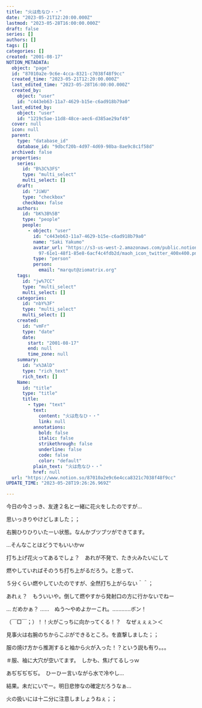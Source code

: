 ```yaml
---
title: "火は危なひ・・"
date: "2023-05-21T12:20:00.000Z"
lastmod: "2023-05-28T16:00:00.000Z"
draft: false
series: []
authors: []
tags: []
categories: []
created: "2001-08-17"
NOTION_METADATA:
  object: "page"
  id: "87010a2e-9c6e-4cca-8321-c7038f48f9cc"
  created_time: "2023-05-21T12:20:00.000Z"
  last_edited_time: "2023-05-28T16:00:00.000Z"
  created_by:
    object: "user"
    id: "c443eb63-11a7-4629-b15e-c6ad918b79a0"
  last_edited_by:
    object: "user"
    id: "1219c5ae-11d8-48ce-aec6-d385ae29af49"
  cover: null
  icon: null
  parent:
    type: "database_id"
    database_id: "9dbcf20b-4d97-4d69-98ba-8ae9c8c1f58d"
  archived: false
  properties:
    series:
      id: "B%3C%3FS"
      type: "multi_select"
      multi_select: []
    draft:
      id: "JiWU"
      type: "checkbox"
      checkbox: false
    authors:
      id: "bK%3B%5B"
      type: "people"
      people:
        - object: "user"
          id: "c443eb63-11a7-4629-b15e-c6ad918b79a0"
          name: "Saki Yakumo"
          avatar_url: "https://s3-us-west-2.amazonaws.com/public.notion-static.com/3ad1c4\
            97-61e1-48f1-85e8-6acf4c4fdb2d/maoh_icon_twitter_400x400.png"
          type: "person"
          person:
            email: "marqut@ziomatrix.org"
    tags:
      id: "jw%7CC"
      type: "multi_select"
      multi_select: []
    categories:
      id: "nbY%3F"
      type: "multi_select"
      multi_select: []
    created:
      id: "vmFr"
      type: "date"
      date:
        start: "2001-08-17"
        end: null
        time_zone: null
    summary:
      id: "x%3AlD"
      type: "rich_text"
      rich_text: []
    Name:
      id: "title"
      type: "title"
      title:
        - type: "text"
          text:
            content: "火は危なひ・・"
            link: null
          annotations:
            bold: false
            italic: false
            strikethrough: false
            underline: false
            code: false
            color: "default"
          plain_text: "火は危なひ・・"
          href: null
  url: "https://www.notion.so/87010a2e9c6e4cca8321c7038f48f9cc"
UPDATE_TIME: "2023-05-28T19:26:26.969Z"

---
```

<link rel="stylesheet" href="https://cdn.jsdelivr.net/npm/katex@0.16.2/dist/katex.min.css" integrity="sha384-bYdxxUwYipFNohQlHt0bjN/LCpueqWz13HufFEV1SUatKs1cm4L6fFgCi1jT643X" crossorigin="anonymous">


今日の今さっき、友達２名と一緒に花火をしたのですが…


思いっきりやけどしました；；


右腕ひりひりいたーい状態。なんかブツブツができてます。


…そんなことはどうでもいいかｗ


打ち上げ花火ってあるでしょ？　あれが不発で、たき火みたいにして


燃やしていればそのうち打ち上がるだろう。と思って、


５分くらい燃やしていたのですが、全然打ち上がらない＾＾；


あれぇ？　もういいや。倒して燃やすから発射口の方に行かないでねー


… だめかぁ？ ……　ぬう～やめよかーこれ。…………ボン！


（￣□￣；）！！火がこっちに向かってくる！？　なぜぇぇぇ＞＜


見事火は右腕のちからこぶができるところ。を直撃しました；；


服の焼け方から推測すると袖から火が入った！？という説も有り。。。


＃服、袖に大穴が空いてます。　しかも、焦げてるしっｗ


あぢぢぢぢぢ。　ひーひー言いながら水で冷やし…


結果。未だにいでー。明日悲惨なの確定だろうなぁ…


火の扱いには十二分に注意しましょうねぇ；；

